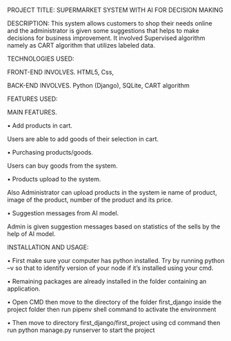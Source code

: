 PROJECT TITLE:
SUPERMARKET SYSTEM WITH AI FOR DECISION MAKING

DESCRIPTION:
This system allows customers to shop their needs online and the administrator is given some suggestions that helps to make decisions for business improvement. It involved Supervised algorithm namely as CART algorithm that utilizes labeled data.

TECHNOLOGIES USED:

FRONT-END INVOLVES.
HTML5, Css, 

BACK-END INVOLVES.
Python (Django), SQLite, CART algorithm 

FEATURES USED:

MAIN FEATURES.

•	Add products in cart.

Users are able to add goods of their selection in cart.

•	Purchasing products/goods.

Users can buy goods from the system.

•	Products upload to the system.

Also Administrator can upload products in the system ie name of product, image of the product, number of the product and its price.

•	Suggestion messages from AI model.

Admin is given suggestion messages based on statistics of the sells by the help of AI model.


INSTALLATION AND USAGE:

•	First make sure your computer has python installed. Try by running python –v so that to identify version of your node if it’s installed using your cmd.

•	Remaining packages are already installed in the folder containing an application. 

•	Open CMD then move to the directory of the folder first_django inside the project folder then run pipenv shell command to activate the environment

•	Then move to directory first_django/first_project using cd command then run python manage.py runserver to start the project
